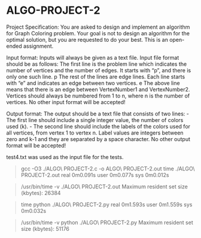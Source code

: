 # ALGO-PROJECT-2

Project Specification:
You are asked to design and implement an algorithm for Graph Coloring problem.
Your goal is not to design an algorithm for the optimal solution, but you are requested to do your best. This is an open-ended assignment.

Input format:
  Inputs will always be given as a text file. Input file format should be as follows:
	The first line is the problem line which indicates the number of vertices and the number of edges. It starts with “p”, and there is only one such line.
	p <NumVertices> <NumEdges>The rest of the lines are edge lines. Each line starts with “e” and indicates an edge between two vertices.
	e <VertexNumber1> <VertexNumber2>
	The above line means that there is an edge between VertexNumber1 and VertexNumber2.
	Vertices should always be numbered from 1 to n, where n is the number of vertices.
	No other input format will be accepted!

Output format:
  The output should be a text file that consists of two lines:
	- The first line should include a single integer value, the number of colors used (k).
	- The second line should include the labels of the colors used for all vertices, from vertex 1 to vertex n. Label values are integers between zero and k-1 and they are separated by a space character.
	No other output format will be accepted!

	

test4.txt was used as the input file for the tests.

> gcc -O3 ./ALGO\ PROJECT-2.c -o ALGO\ PROJECT-2.out
> time ./ALGO\ PROJECT-2.out
	real	0m0.091s
	user	0m0.077s
	sys	0m0.012s

> /usr/bin/time -v ./ALGO\ PROJECT-2.out
	Maximum resident set size (kbytes): 26384


> time python ./ALGO\ PROJECT-2.py
	real	0m1.593s
	user	0m1.559s
	sys	0m0.032s

> /usr/bin/time -v python ./ALGO\ PROJECT-2.py
	Maximum resident set size (kbytes): 51176
